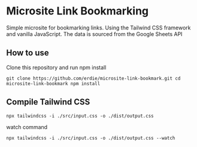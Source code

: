 # Microsite Link Bookmarking

Simple microsite for bookmarking links. Using the Tailwind CSS framework and vanilla JavaScript. The data is sourced from the Google Sheets API

## How to use
Clone this repository and run npm install

``
git clone https://github.com/erdie/microsite-link-bookmark.git
cd microsite-link-bookmark
npm install
``

## Compile Tailwind CSS

``
npx tailwindcss -i ./src/input.css -o ./dist/output.css
``

watch command

``
npx tailwindcss -i ./src/input.css -o ./dist/output.css --watch
``
